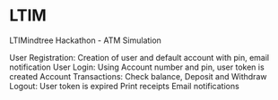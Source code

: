 # LTIM
LTIMindtree Hackathon - ATM Simulation

User Registration: Creation of user and default account with pin, email notification
User Login: Using Account number and pin, user token is created
Account Transactions: Check balance, Deposit and Withdraw
Logout: User token is expired
Print receipts
Email notifications
